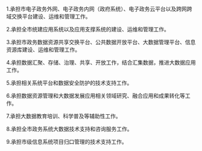 1.承担市电子政务外网、电子政务内网（政府系统）、电子政务云平台以及跨网跨域交换平台建设、运维和管理工作。

2.承担全市统建应用系统以及应用支撑系统的建设、运维和管理工作。

3.承担市政务数据资源共享交换平台、公共数据开放平台、大数据管理平台、信息资源库建设、运维和管理工作。

4.承担数据汇聚、存储、治理、共享、开放工作，结合汇集数据，推进大数据应用工作。

5.承担相关系统平台和数据安全防护的技术支持工作。

6.承担数据资源管理和大数据发展应用相关领域研究、融合应用和成果转化等工作。

7.承担大数据教育培训、科学普及等辅助性工作。

8.承担全市政务系统大数据技术支持和咨询服务工作。

9.承担市级信息系统项目归口管理的技术支持工作。